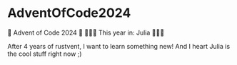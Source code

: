 # AdventOfCode2024
🎅 Advent of Code 2024 🎅 🎄✨🎄 This year in: Julia 🎄✨🎄

After 4 years of rustvent, I want to learn something new! And I heart Julia is the cool stuff right now ;)
